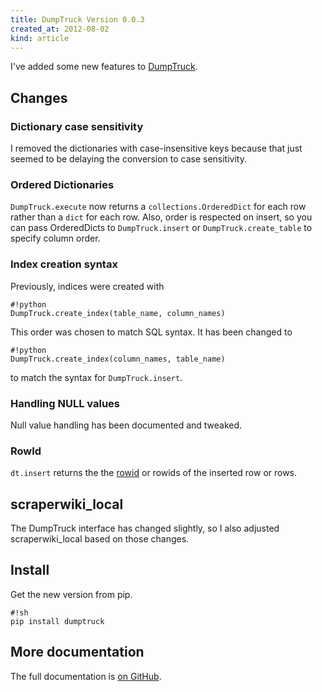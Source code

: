 ```yaml
---
title: DumpTruck Version 0.0.3
created_at: 2012-08-02
kind: article
---
```


I've added some new features to [DumpTruck](http://www.dumptruck.io).

## Changes

### Dictionary case sensitivity
I removed the dictionaries with case-insensitive keys because that just seemed
to be delaying the conversion to case sensitivity.

### Ordered Dictionaries
`DumpTruck.execute` now returns a `collections.OrderedDict` for each row rather
than a `dict` for each row. Also, order is respected on insert, so you can pass
OrderedDicts to `DumpTruck.insert` or `DumpTruck.create_table` to specify
column order.

### Index creation syntax
Previously, indices were created with

    #!python
    DumpTruck.create_index(table_name, column_names)

This order was chosen to match SQL syntax. It has been changed to

    #!python
    DumpTruck.create_index(column_names, table_name)

to match the syntax for `DumpTruck.insert`.

### Handling NULL values
Null value handling has been documented and tweaked.

### RowId
`dt.insert` returns the
the [rowid](http://www.sqlite.org/lang_createtable.html#rowid)
or rowids of the inserted row or rows.

## scraperwiki_local

The DumpTruck interface has changed slightly, so I also adjusted
scraperwiki_local based on those changes.

## Install

Get the new version from pip.

    #!sh
    pip install dumptruck

## More documentation

The full documentation is [on GitHub](https://github.com/tlevine/dumptruck).
